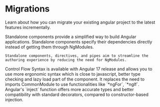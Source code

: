 # Migrations

Learn about how you can migrate your existing angular project to the latest features incrementally.

<docs-card-container>
  <docs-card title="Standalone" link="Migrate now" href="reference/migrations/standalone">
    Standalone components provide a simplified way to build Angular applications. Standalone components specify their dependencies directly instead of getting them through NgModules.

    Standalone components, directives, and pipes aim to streamline the authoring experience by reducing the need for NgModules.
  </docs-card>
  <docs-card title="Control Flow Syntax" link="Migrate now" href="reference/migrations/control-flow">
    Control Flow Syntax is available with Angular 17 release and allows you to use more ergonomic syntax which is close to javascript, better type checking and lazy load part of the component. It replaces the need to imports CommonModule to use functionalities like `*ngFor`, `*ngIf`.
  </docs-card>
  <docs-card title="inject() Function" link="Migrate now" href="reference/migrations/inject-function">
    Angular's `inject` function offers more accurate types and better compatibility with standard decorators, compared to constructor-based injection.
  </docs-card>
</docs-card-container>
